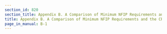 ```yaml
---
section_id: 820
section_title: Appendix B. A Comparison of Minimum NFIP Requirements and the CRS
title: Appendix B. A Comparison of Minimum NFIP Requirements and the CRS
page_in_manual: B-1
---
```

